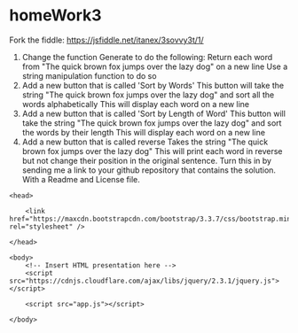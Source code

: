 # homeWork3
Fork the fiddle: https://jsfiddle.net/itanex/3sovvy3t/1/
1) Change the function Generate to do the following:
Return each word from "The quick brown fox jumps over the lazy dog" on a new line
Use a string manipulation function to do so
2) Add a new button that is called 'Sort by Words'
This button will take the string "The quick brown fox jumps over the lazy dog" and sort all the words alphabetically
This will display each word on a new line
3) Add a new button that is called 'Sort by Length of Word'
This button will take the string "The quick brown fox jumps over the lazy dog" and sort the words by their length
This will display each word on a new line
4) Add a new button that is called reverse
Takes the string "The quick brown fox jumps over the lazy dog"
This will print each word in reverse but not change their position in the original sentence.
Turn this in by sending me a link to your github repository that contains the solution. With a Readme and License file.
<!DOCTYPE html>

<html>

    <head>

        <link href="https://maxcdn.bootstrapcdn.com/bootstrap/3.3.7/css/bootstrap.min.css" rel="stylesheet" />

    </head>

    <body>
        <!-- Insert HTML presentation here -->
        <script src="https://cdnjs.cloudflare.com/ajax/libs/jquery/2.3.1/jquery.js"></script>

        <script src="app.js"></script>

    </body>

</html>

